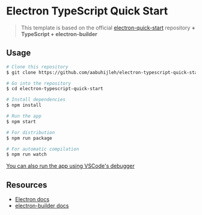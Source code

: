 # Electron TypeScript Quick Start

> This template is based on the official [electron-quick-start](https://github.com/electron/electron-quick-start) repository **+ TypeScript + electron-builder**

## Usage

```sh
# Clone this repository
$ git clone https://github.com/aabuhijleh/electron-typescript-quick-start

# Go into the repository
$ cd electron-typescript-quick-start

# Install dependencies
$ npm install

# Run the app
$ npm start

# For distribution
$ npm run package

# For automatic compilation
$ npm run watch
```

[You can also run the app using VSCode's debugger](https://www.electronjs.org/docs/tutorial/debugging-vscode)

## Resources

- [Electron docs](https://www.electronjs.org/docs)
- [electron-builder docs](https://www.electron.build)
